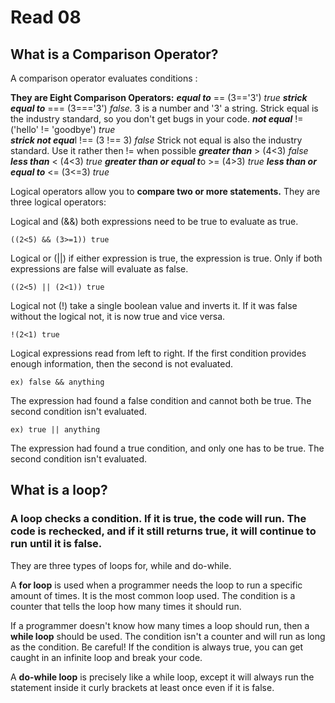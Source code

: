 # Read 08

## What is a Comparison Operator? 

A comparison operator evaluates conditions :

**They are Eight Comparison Operators:** 
***equal to*** ==  (3=='3') *true*
***strick equal to*** ===  (3==='3') *false.* 3 is a number and '3' a string. Strick equal is the industry standard, so you don't get bugs in your code. 
***not equal*** != ('hello' != 'goodbye') *true*  
***strick not equa***l !== (3 !== 3) *false* Strick  not equal is also the industry standard. Use it rather then != when possible
***greater than*** > (4<3) *false* 
***less than*** < (4<3) *true* 
***greater than or equal t***o >= (4>3) *true* 
***less than or equal to*** <= (3<=3) *true* 

Logical operators allow you to **compare two or more statements.** They are three logical operators: 

Logical and (&&) both expressions need to be true to evaluate as true. 
~~~
((2<5) && (3>=1)) true 
~~~ 

Logical or (||) if either expression is true, the expression is true. 
Only if both expressions are false will evaluate as false. 
~~~
((2<5) || (2<1)) true  
~~~ 

Logical not (!) take a single boolean value and inverts it. If it was false without the logical not, it is now true and vice versa.  
~~~
!(2<1) true
~~~
Logical expressions read from left to right. If the first condition provides enough information, then the second is not evaluated. 
~~~
ex) false && anything 
~~~
The expression had found a false condition and cannot both be true. The second condition isn't evaluated.
~~~
ex) true || anything 
~~~
The expression had found a true condition, and only one has to be true. The second condition isn't evaluated.  

## What is a loop? 

### A loop checks a condition. If it is true, the code will run. The code is rechecked, and if it still returns true, it will continue to run until it is false.  

They are three types of loops for, while and do-while. 

A **for loop** is used when a programmer needs the loop to run a specific amount of times. It is the most common loop used. The condition is a counter that tells the loop how many times it should run.

If a programmer doesn't know how many times a loop should run, then a **while loop** should be used. The condition isn't a counter and will run as long as the condition. Be careful! If the condition is always true, you can get caught in an infinite loop and break your code. 

A **do-while loop** is precisely like a while loop, except it will always run the statement inside it curly brackets at least once even if it is false. 



